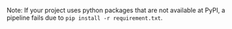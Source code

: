 Note: If your project uses python packages that are not available at PyPI, a pipeline fails due to `pip install -r requirement.txt`. <!-- TODO: a workaround for this might be to use --skip-unresolved or to set an appropriate PIP_EXTRA_INDEX_URL within a pipeline. -->


<!-- test -->
